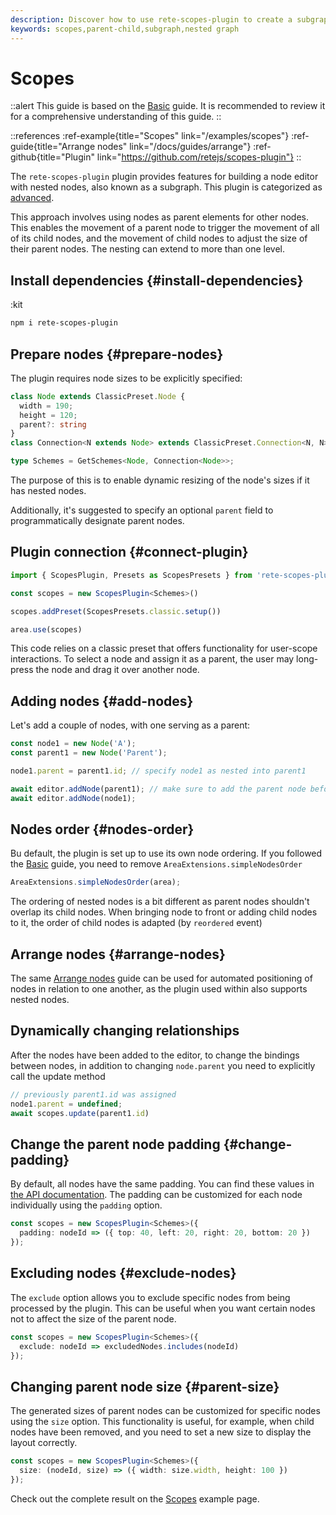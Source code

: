 ```yaml
---
description: Discover how to use rete-scopes-plugin to create a subgraph in your node editor. It enables parent-child relationships between nodes, allowing for grouping of nodes in content of parent node
keywords: scopes,parent-child,subgraph,nested graph
---
```


# Scopes

::alert
This guide is based on the [Basic](/docs/guides/basic) guide. It is recommended to review it for a comprehensive understanding of this guide.
::

::references
:ref-example{title="Scopes" link="/examples/scopes"}
:ref-guide{title="Arrange nodes" link="/docs/guides/arrange"}
:ref-github{title="Plugin" link="https://github.com/retejs/scopes-plugin"}
::

The `rete-scopes-plugin` plugin provides features for building a node editor with nested nodes, also known as a subgraph. This plugin is categorized as [advanced](/docs/licensing).

This approach involves using nodes as parent elements for other nodes. This enables the movement of a parent node to trigger the movement of all of its child nodes, and the movement of child nodes to adjust the size of their parent nodes. The nesting can extend to more than one level.

## Install dependencies {#install-dependencies}

:kit

```bash
npm i rete-scopes-plugin
```

## Prepare nodes {#prepare-nodes}

The plugin requires node sizes to be explicitly specified:

```ts
class Node extends ClassicPreset.Node {
  width = 190;
  height = 120;
  parent?: string
}
class Connection<N extends Node> extends ClassicPreset.Connection<N, N> {}

type Schemes = GetSchemes<Node, Connection<Node>>;
```

The purpose of this is to enable dynamic resizing of the node's sizes if it has nested nodes.

Additionally, it's suggested to specify an optional `parent` field to programmatically designate parent nodes.

## Plugin connection {#connect-plugin}

```ts
import { ScopesPlugin, Presets as ScopesPresets } from 'rete-scopes-plugin'

const scopes = new ScopesPlugin<Schemes>()

scopes.addPreset(ScopesPresets.classic.setup())

area.use(scopes)
```

This code relies on a classic preset that offers functionality for user-scope interactions. To select a node and assign it as a parent, the user may long-press the node and drag it over another node.

## Adding nodes {#add-nodes}

Let's add a couple of nodes, with one serving as a parent:

```ts
const node1 = new Node('A');
const parent1 = new Node('Parent');

node1.parent = parent1.id; // specify node1 as nested into parent1

await editor.addNode(parent1); // make sure to add the parent node before adding its child
await editor.addNode(node1);
```

## Nodes order {#nodes-order}

Bu default, the plugin is set up to use its own node ordering. If you followed the [Basic](/docs/guides/basic) guide, you need to remove `AreaExtensions.simpleNodesOrder`

```ts
AreaExtensions.simpleNodesOrder(area);
```

The ordering of nested nodes is a bit different as parent nodes shouldn't overlap its child nodes. When bringing node to front or adding child nodes to it, the order of child nodes is adapted (by `reordered` event)

## Arrange nodes {#arrange-nodes}

The same [Arrange nodes](/docs/guides/arrange) guide can be used for automated positioning of nodes in relation to one another, as the plugin used within also supports nested nodes.

## Dynamically changing relationships

After the nodes have been added to the editor, to change the bindings between nodes, in addition to changing `node.parent` you need to explicitly call the update method

```ts
// previously parent1.id was assigned
node1.parent = undefined;
await scopes.update(parent1.id)
```

## Change the parent node padding {#change-padding}

By default, all nodes have the same padding. You can find these values in [the API documentation](/docs/api/rete-scopes-plugin#props). The padding can be customized for each node individually using the `padding` option.

```ts
const scopes = new ScopesPlugin<Schemes>({
  padding: nodeId => ({ top: 40, left: 20, right: 20, bottom: 20 })
});
```
## Excluding nodes {#exclude-nodes}

The `exclude` option allows you to exclude specific nodes from being processed by the plugin. This can be useful when you want certain nodes not to affect the size of the parent node.

```ts
const scopes = new ScopesPlugin<Schemes>({
  exclude: nodeId => excludedNodes.includes(nodeId)
});
```

## Changing parent node size {#parent-size}

The generated sizes of parent nodes can be customized for specific nodes using the `size` option. This functionality is useful, for example, when child nodes have been removed, and you need to set a new size to display the layout correctly.

```ts
const scopes = new ScopesPlugin<Schemes>({
  size: (nodeId, size) => ({ width: size.width, height: 100 })
});
```


Check out the complete result on the [Scopes](/examples/scopes) example page.

